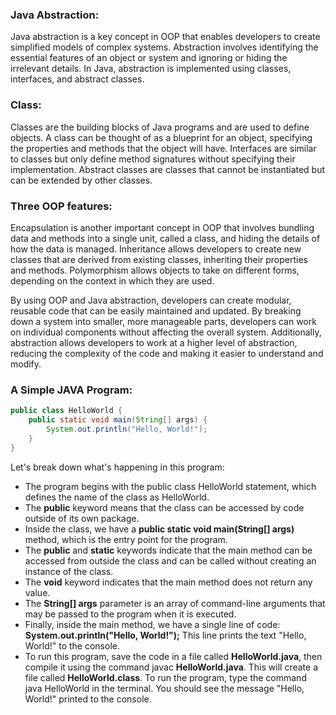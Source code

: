 ### Java Abstraction:
Java abstraction is a key concept in OOP that enables developers to create simplified models of complex systems. Abstraction involves identifying the essential features of an object or system and ignoring or hiding the irrelevant details. In Java, abstraction is implemented using classes, interfaces, and abstract classes.
### Class:
Classes are the building blocks of Java programs and are used to define objects. A class can be thought of as a blueprint for an object, specifying the properties and methods that the object will have. Interfaces are similar to classes but only define method signatures without specifying their implementation. Abstract classes are classes that cannot be instantiated but can be extended by other classes.
### Three OOP features:
Encapsulation is another important concept in OOP that involves bundling data and methods into a single unit, called a class, and hiding the details of how the data is managed. Inheritance allows developers to create new classes that are derived from existing classes, inheriting their properties and methods. Polymorphism allows objects to take on different forms, depending on the context in which they are used.

By using OOP and Java abstraction, developers can create modular, reusable code that can be easily maintained and updated. By breaking down a system into smaller, more manageable parts, developers can work on individual components without affecting the overall system. Additionally, abstraction allows developers to work at a higher level of abstraction, reducing the complexity of the code and making it easier to understand and modify.


### A Simple JAVA Program:

```java
public class HelloWorld {
    public static void main(String[] args) {
        System.out.println("Hello, World!");
    }
}
```

Let's break down what's happening in this program:

- The program begins with the public class HelloWorld statement, which defines the name of the class as HelloWorld.
- The **public** keyword means that the class can be accessed by code outside of its own package.
- Inside the class, we have a **public static void main(String[] args)** method, which is the entry point for the program.
- The **public** and **static** keywords indicate that the main method can be accessed from outside the class and can be called without creating an instance of the class.
- The **void** keyword indicates that the main method does not return any value.
- The **String[] args** parameter is an array of command-line arguments that may be passed to the program when it is executed.
- Finally, inside the main method, we have a single line of code: **System.out.println("Hello, World!");** This line prints the text "Hello, World!" to the console.
- To run this program, save the code in a file called **HelloWorld.java**, then compile it using the command javac **HelloWorld.java**. This will create a file called **HelloWorld.class**. To run the program, type the command java HelloWorld in the terminal. You should see the message "Hello, World!" printed to the console.
